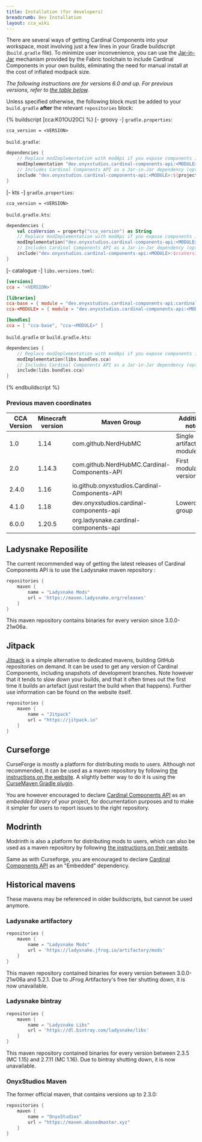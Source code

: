 ```yaml
---
title: Installation (for developers)
breadcrumb: Dev Installation
layout: cca_wiki
---
```


There are several ways of getting Cardinal Components into your workspace,
most involving just a few lines in your Gradle buildscript (`build.gradle` file).
To minimize user inconvenience, you can use the [Jar-in-Jar](https://fabricmc.net/wiki/tutorial:loader04x#nested_jars)
mechanism provided by the Fabric toolchain to include Cardinal Components in your own builds,
eliminating the need for manual install at the cost of inflated modpack size.

*The following instructions are for versions 6.0 and up. For previous versions, refer to [the table below](#previous-maven-coordinates).*

Unless specified otherwise, the following block must be added to your `build.gradle` **after** the relevant `repositories` block:

{% buildscript [cca:K01OU20C] %}
[- groovy -]
`gradle.properties`:
```properties
cca_version = <VERSION>
```

`build.gradle`:
```gradle
dependencies {
    // Replace modImplementation with modApi if you expose components in your own API
    modImplementation "dev.onyxstudios.cardinal-components-api:<MODULE>:${project.cca_version}"
    // Includes Cardinal Components API as a Jar-in-Jar dependency (optional but recommended)
    include "dev.onyxstudios.cardinal-components-api:<MODULE>:${project.cca_version}"
}
```

[- kts -]
`gradle.properties`:
```properties
cca_version = <VERSION>
```

`build.gradle.kts`:
```kotlin
dependencies {
    val ccaVersion = property("cca_version") as String
    // Replace modImplementation with modApi if you expose components in your own API
    modImplementation("dev.onyxstudios.cardinal-components-api:<MODULE>:$ccaVersion")
    // Includes Cardinal Components API as a Jar-in-Jar dependency (optional but recommended)
    include("dev.onyxstudios.cardinal-components-api:<MODULE>:$ccaVersion")
}
```

[- catalogue -]
`libs.versions.toml`:
```toml
[versions]
cca = '<VERSION>'

[libraries]
cca-base = { module = "dev.onyxstudios.cardinal-components-api:cardinal-components-base", version.ref = "cca" }
cca-<MODULE> = { module = "dev.onyxstudios.cardinal-components-api:<MODULE>", version.ref = "cca" }

[bundles]
cca = [ "cca-base", "cca-<MODULE>" ]
```

`build.gradle` or `build.gradle.kts`:
```kotlin
dependencies {
    // Replace modImplementation with modApi if you expose components in your own API
    modImplementation(libs.bundles.cca)
    // Includes Cardinal Components API as a Jar-in-Jar dependency (optional but recommended)
    include(libs.bundles.cca)
}
```
{% endbuildscript %}

### Previous maven coordinates

| CCA Version | Minecraft version | Maven Group                                   | Additional notes            |
|-------------|-------------------|-----------------------------------------------|-----------------------------|
| 1.0         | 1.14              | com.github.NerdHubMC                          | Single artifact (no module) |
| 2.0         | 1.14.3            | com.github.NerdHubMC.Cardinal-Components-API  | First modularized version   |
| 2.4.0       | 1.16              | io.github.onyxstudios.Cardinal-Components-API |                             |
| 4.1.0       | 1.18              | dev.onyxstudios.cardinal-components-api       | Lowercased group            |
| 6.0.0       | 1.20.5            | org.ladysnake.cardinal-components-api         |                             |

## Ladysnake Reposilite

The current recommended way of getting the latest releases of Cardinal Components API is to use the Ladysnake maven repository :

```gradle
repositories {
    maven {
        name = "Ladysnake Mods"
        url = 'https://maven.ladysnake.org/releases'
    }
}
```

This maven repository contains binaries for every version since 3.0.0-21w06a.

## Jitpack

[Jitpack](https://jitpack.io#OnyxStudios/Cardinal-Components-API) is a simple alternative to dedicated mavens,
building GitHub repositories on demand. It can be used to get any version of Cardinal Components,
including snapshots of development branches. Note however that it tends to slow down your builds,
and that it often times out the first time it builds an artefact (just restart the build when that happens).
Further use information can be found on the website itself.

```gradle
repositories {
    maven {
        name = "Jitpack"
        url = "https://jitpack.io"
    }
}
```

## Curseforge

CurseForge is mostly a platform for distributing mods to users.
Although not recommended, it can be used as a maven repository by following [the instructions on the website](https://authors.curseforge.com/knowledge-base/projects/529-api).
A slightly better way to do it is using the [CurseMaven Gradle plugin](https://github.com/Wyn-Price/CurseMaven).

You are however encouraged to declare [Cardinal Components API](https://www.curseforge.com/minecraft/mc-mods/cardinal-components-api)
as an *embedded library* of your project, for documentation purposes and to make it simpler for users to report issues to the right repository.

## Modrinth

Modrinth is also a platform for distributing mods to users, which can also be used as a maven repository by following [the instructions on their website](https://docs.modrinth.com/docs/tutorials/maven/).

Same as with Curseforge, you are encouraged to declare [Cardinal Components API](https://modrinth.com/mod/cardinal-components-api/) as an "Embedded" dependency.

## Historical mavens

These mavens may be referenced in older buildscripts, but cannot be used anymore.

### Ladysnake artifactory

```gradle
repositories {
    maven {
        name = "Ladysnake Mods"
        url = 'https://ladysnake.jfrog.io/artifactory/mods'
    }
}
```

This maven repository contained binaries for every version between 3.0.0-21w06a and 5.2.1.
Due to JFrog Artifactory's free tier shutting down, it is now unavailable.

### Ladysnake bintray

```gradle
repositories {
    maven {
        name = "Ladysnake Libs"
        url = 'https://dl.bintray.com/ladysnake/libs'
    }
}
```

This maven repository contained binaries for every version between 2.3.5 (MC 1.15) and 2.7.11 (MC 1.16).
Due to bintray shutting down, it is now unavailable.

### OnyxStudios Maven

The former official maven, that contains versions up to 2.3.0:

```gradle
repositories {
    maven {
        name = "OnyxStudios"
        url = "https://maven.abusedmaster.xyz"
    }
}
```
